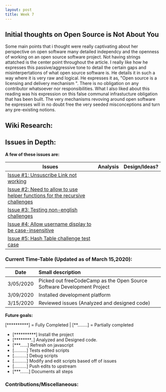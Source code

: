 ```yaml
---
layout: post
title: Week 7
---
```


## Initial thoughts on Open Source is Not About You
  Some main points that i thought were really captivating about her perspective on open software many detailed independcy and the openness of working on an open source software project. Not having strings attatched is the center point throughout the article. I really like how he expresses this passive/aggressive tone to detail the certain gaps and misinterpertations of what open source software is. He details it in such a way where it is very raw and logical. He expresses it as, "Open source is a licensing and delivery mechanism ". There is no obligation on any contributor whatsoever nor responsibilities. What I also liked about this reading was his expression on this false communal infrastucture obligation that has been built. The very mechanisms revoving around open software he expresses will in no doubt free the very seeded misconceptions and turn any pre-existing notions.

## Wiki Research:


## Issues in Depth:
  
 **A few of these issues are:**

Issues| Analysis | Design/Ideas? 
|---|---|:---|
|[Issue #1: Unsuscribe Link not working](https://github.com/freeCodeCamp/freeCodeCamp/issues/38322)| | |
|[Issue #2: Need to allow to use helper functions for the recursive challenges](https://github.com/freeCodeCamp/freeCodeCamp/issues/37868) | | |
|[Issue #3: Testing non-english challenges](https://github.com/freeCodeCamp/freeCodeCamp/issues/34641) | | |
|[Issue #4: Allow username display to be case-insensitive](https://github.com/freeCodeCamp/freeCodeCamp/issues/35525) | | |
|[Issue #5: Hash Table challenge test case](https://github.com/freeCodeCamp/freeCodeCamp/issues/38049) | | |


### Current Time-Table (Updated as of March 15,2020):

 Date| Small description 
|---|:---|
| 3/05/2020 | Picked out freeCodeCamp as the Open Source Software Development Project |
| 3/09/2020 | Installed development platform | 
| 3/15/2020 | Reviewed issues (Analyzed and designed code)|
   
**Future goals:**

[**********] = Fully Completed | [**........] = Partially completed

- [**********] Install the project 
- [********..] Analyzed and Designed code.
- [***......] Refresh on javascript
- [..........] Tests edited scripts
- [..........] Debug scripts 
- [..........] Modify and edit scripts based off of issues
- [..........] Push edits to upstream 
- [***.......] Documents all steps 


### Contributions/Miscellaneous:
   


